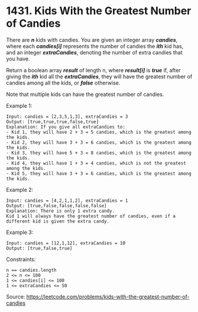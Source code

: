 # 1431. Kids With the Greatest Number of Candies

There are ***n*** kids with candies. You are given an integer array ***candies***, where each ***candies[i]*** represents the number of candies the ***ith*** kid has, and an integer ***extraCandies***, denoting the number of extra candies that you have.

Return a boolean array ***result*** of length n, where ***result[i]*** is ***true*** if, after giving the ***ith*** kid all the ***extraCandies***, they will have the greatest number of candies among all the kids, or ***false*** otherwise.

Note that multiple kids can have the greatest number of candies.

Example 1:

```
Input: candies = [2,3,5,1,3], extraCandies = 3
Output: [true,true,true,false,true] 
Explanation: If you give all extraCandies to:
- Kid 1, they will have 2 + 3 = 5 candies, which is the greatest among the kids.
- Kid 2, they will have 3 + 3 = 6 candies, which is the greatest among the kids.
- Kid 3, they will have 5 + 3 = 8 candies, which is the greatest among the kids.
- Kid 4, they will have 1 + 3 = 4 candies, which is not the greatest among the kids.
- Kid 5, they will have 3 + 3 = 6 candies, which is the greatest among the kids.
```

Example 2:

```
Input: candies = [4,2,1,1,2], extraCandies = 1
Output: [true,false,false,false,false] 
Explanation: There is only 1 extra candy.
Kid 1 will always have the greatest number of candies, even if a different kid is given the extra candy.
```

Example 3:

```
Input: candies = [12,1,12], extraCandies = 10
Output: [true,false,true]
```

Constraints:

```
n == candies.length
2 <= n <= 100
1 <= candies[i] <= 100
1 <= extraCandies <= 50
```

Source:
https://leetcode.com/problems/kids-with-the-greatest-number-of-candies
